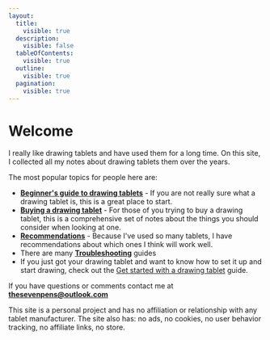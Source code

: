 ```yaml
---
layout:
  title:
    visible: true
  description:
    visible: false
  tableOfContents:
    visible: true
  outline:
    visible: true
  pagination:
    visible: true
---
```


# Welcome

I really like drawing tablets and have used them for a long time. On this site, I collected all my notes about drawing tablets them over the years.

The most popular topics for people here are:&#x20;

* [**Beginner's guide to drawing tablets**](guides/beginners-guide.md) - If you are not really sure what a drawing tablet is, this is a great place to start.
* [**Buying a drawing tablet**](buying-a-drawing-tablet/) - For those of you trying to buy a drawing tablet, this is a comprehensive set of notes about the things you should consider when looking at one.
* [**Recommendations**](recommendations/) - Because I've used so many tablets, I have recommendations about which ones I think will work well. &#x20;
* There are many [**Troubleshooting**](troubleshooting/) guides
* If you just got your drawing tablet and want to know how to set it up and start drawing, check out the [Get started with a drawing tablet](guides/get-started-with-a-drawing-tablet.md) guide.

If you have questions or comments contact me at [**thesevenpens@outlook.com**](https://twitter.com/TheSevenPens)  &#x20;

This site is a personal project and has no affiliation or relationship with any tablet manufacturer. The site also has: no ads, no cookies, no user behavior tracking, no affiliate links, no store.

